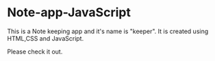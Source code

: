 # Note-app-JavaScript 

This is a Note keeping app and it's name is "keeper".
It is created using HTML,CSS and JavaScript.

Please check it out.
